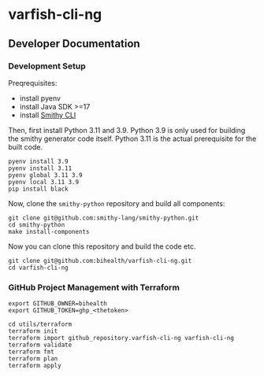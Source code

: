 # varfish-cli-ng

## Developer Documentation

### Development Setup

Preqrequisites:

- install pyenv
- install Java SDK >=17
- install [Smithy CLI](https://smithy.io/2.0/guides/smithy-cli/cli_installation.html)

Then, first install Python 3.11 and 3.9.
Python 3.9 is only used for building the smithy generator code itself.
Python 3.11 is the actual prerequisite for the built code.

```
pyenv install 3.9
pyenv install 3.11
pyenv global 3.11 3.9
pyenv local 3.11 3.9
pip install black
```

Now, clone the `smithy-python` repository and build all components:

```
git clone git@github.com:smithy-lang/smithy-python.git
cd smithy-python
make install-components
```

Now you can clone this repository and build the code etc.

```
git clone git@github.com:bihealth/varfish-cli-ng.git
cd varfish-cli-ng
```

### GitHub Project Management with Terraform

```
export GITHUB_OWNER=bihealth
export GITHUB_TOKEN=ghp_<thetoken>

cd utils/terraform
terraform init
terraform import github_repository.varfish-cli-ng varfish-cli-ng
terraform validate
terraform fmt
terraform plan
terraform apply
```
